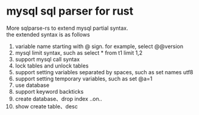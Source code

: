 
# mysql sql parser for rust
More sqlparse-rs to extend mysql partial syntax.   
the extended syntax is as follows

 1. variable name starting with @ sign. for example, select @@version
 2. mysql limit syntax, such as select * from t1 limit 1,2
 3. support mysql call syntax
 4. lock tables and unlock tables
 5. support setting variables separated by spaces, such as set names utf8
 6. support setting temporary variables, such as set @a=1
 7. use database
 8. support keyword backticks
 9. create database、drop index ..on..
 10. show create table、desc 

 
